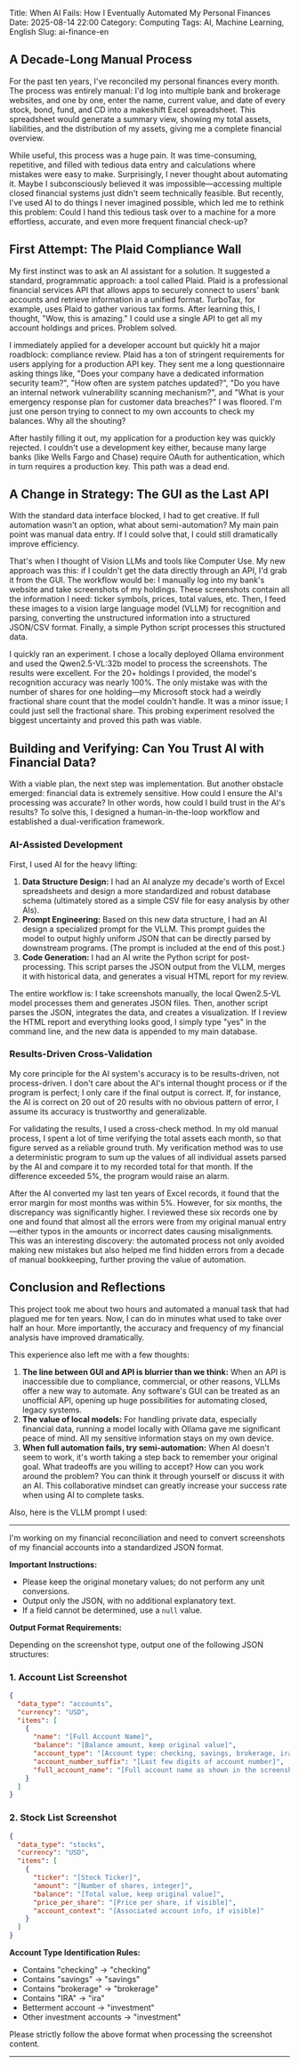 Title: When AI Fails: How I Eventually Automated My Personal Finances
Date: 2025-08-14 22:00
Category: Computing
Tags: AI, Machine Learning, English
Slug: ai-finance-en

## A Decade-Long Manual Process

For the past ten years, I've reconciled my personal finances every month. The process was entirely manual: I'd log into multiple bank and brokerage websites, and one by one, enter the name, current value, and date of every stock, bond, fund, and CD into a makeshift Excel spreadsheet. This spreadsheet would generate a summary view, showing my total assets, liabilities, and the distribution of my assets, giving me a complete financial overview.

While useful, this process was a huge pain. It was time-consuming, repetitive, and filled with tedious data entry and calculations where mistakes were easy to make. Surprisingly, I never thought about automating it. Maybe I subconsciously believed it was impossible—accessing multiple closed financial systems just didn't seem technically feasible. But recently, I've used AI to do things I never imagined possible, which led me to rethink this problem: Could I hand this tedious task over to a machine for a more effortless, accurate, and even more frequent financial check-up?

## First Attempt: The Plaid Compliance Wall

My first instinct was to ask an AI assistant for a solution. It suggested a standard, programmatic approach: a tool called Plaid. Plaid is a professional financial services API that allows apps to securely connect to users' bank accounts and retrieve information in a unified format. TurboTax, for example, uses Plaid to gather various tax forms. After learning this, I thought, "Wow, this is amazing." I could use a single API to get all my account holdings and prices. Problem solved.

I immediately applied for a developer account but quickly hit a major roadblock: compliance review. Plaid has a ton of stringent requirements for users applying for a production API key. They sent me a long questionnaire asking things like, "Does your company have a dedicated information security team?", "How often are system patches updated?", "Do you have an internal network vulnerability scanning mechanism?", and "What is your emergency response plan for customer data breaches?" I was floored. I'm just one person trying to connect to my own accounts to check my balances. Why all the shouting?

After hastily filling it out, my application for a production key was quickly rejected. I couldn't use a development key either, because many large banks (like Wells Fargo and Chase) require OAuth for authentication, which in turn requires a production key. This path was a dead end.

## A Change in Strategy: The GUI as the Last API

With the standard data interface blocked, I had to get creative. If full automation wasn't an option, what about semi-automation? My main pain point was manual data entry. If I could solve that, I could still dramatically improve efficiency.

That's when I thought of Vision LLMs and tools like Computer Use. My new approach was this: if I couldn't get the data directly through an API, I'd grab it from the GUI. The workflow would be: I manually log into my bank's website and take screenshots of my holdings. These screenshots contain all the information I need: ticker symbols, prices, total values, etc. Then, I feed these images to a vision large language model (VLLM) for recognition and parsing, converting the unstructured information into a structured JSON/CSV format. Finally, a simple Python script processes this structured data.

I quickly ran an experiment. I chose a locally deployed Ollama environment and used the Qwen2.5-VL:32b model to process the screenshots. The results were excellent. For the 20+ holdings I provided, the model's recognition accuracy was nearly 100%. The only mistake was with the number of shares for one holding—my Microsoft stock had a weirdly fractional share count that the model couldn't handle. It was a minor issue; I could just sell the fractional share. This probing experiment resolved the biggest uncertainty and proved this path was viable.

## Building and Verifying: Can You Trust AI with Financial Data?

With a viable plan, the next step was implementation. But another obstacle emerged: financial data is extremely sensitive. How could I ensure the AI's processing was accurate? In other words, how could I build trust in the AI's results? To solve this, I designed a human-in-the-loop workflow and established a dual-verification framework.

### AI-Assisted Development

First, I used AI for the heavy lifting:

1.  **Data Structure Design:** I had an AI analyze my decade's worth of Excel spreadsheets and design a more standardized and robust database schema (ultimately stored as a simple CSV file for easy analysis by other AIs).
2.  **Prompt Engineering:** Based on this new data structure, I had an AI design a specialized prompt for the VLLM. This prompt guides the model to output highly uniform JSON that can be directly parsed by downstream programs. (The prompt is included at the end of this post.)
3.  **Code Generation:** I had an AI write the Python script for post-processing. This script parses the JSON output from the VLLM, merges it with historical data, and generates a visual HTML report for my review.

The entire workflow is: I take screenshots manually, the local Qwen2.5-VL model processes them and generates JSON files. Then, another script parses the JSON, integrates the data, and creates a visualization. If I review the HTML report and everything looks good, I simply type "yes" in the command line, and the new data is appended to my main database.

### Results-Driven Cross-Validation

My core principle for the AI system's accuracy is to be results-driven, not process-driven. I don't care about the AI's internal thought process or if the program is perfect; I only care if the final output is correct. If, for instance, the AI is correct on 20 out of 20 results with no obvious pattern of error, I assume its accuracy is trustworthy and generalizable.

For validating the results, I used a cross-check method. In my old manual process, I spent a lot of time verifying the total assets each month, so that figure served as a reliable ground truth. My verification method was to use a deterministic program to sum up the values of all individual assets parsed by the AI and compare it to my recorded total for that month. If the difference exceeded 5%, the program would raise an alarm.

After the AI converted my last ten years of Excel records, it found that the error margin for most months was within 5%. However, for six months, the discrepancy was significantly higher. I reviewed these six records one by one and found that almost all the errors were from my original manual entry—either typos in the amounts or incorrect dates causing misalignments. This was an interesting discovery: the automated process not only avoided making new mistakes but also helped me find hidden errors from a decade of manual bookkeeping, further proving the value of automation.

## Conclusion and Reflections

This project took me about two hours and automated a manual task that had plagued me for ten years. Now, I can do in minutes what used to take over half an hour. More importantly, the accuracy and frequency of my financial analysis have improved dramatically.

This experience also left me with a few thoughts:

1.  **The line between GUI and API is blurrier than we think:** When an API is inaccessible due to compliance, commercial, or other reasons, VLLMs offer a new way to automate. Any software's GUI can be treated as an unofficial API, opening up huge possibilities for automating closed, legacy systems.
2.  **The value of local models:** For handling private data, especially financial data, running a model locally with Ollama gave me significant peace of mind. All my sensitive information stays on my own device.
3.  **When full automation fails, try semi-automation:** When AI doesn't seem to work, it's worth taking a step back to remember your original goal. What tradeoffs are you willing to accept? How can you work around the problem? You can think it through yourself or discuss it with an AI. This collaborative mindset can greatly increase your success rate when using AI to complete tasks.

Also, here is the VLLM prompt I used:

---

I'm working on my financial reconciliation and need to convert screenshots of my financial accounts into a standardized JSON format.

**Important Instructions:**

-   Please keep the original monetary values; do not perform any unit conversions.
-   Output only the JSON, with no additional explanatory text.
-   If a field cannot be determined, use a `null` value.

**Output Format Requirements:**

Depending on the screenshot type, output one of the following JSON structures:

### 1. Account List Screenshot
```json
{
  "data_type": "accounts",
  "currency": "USD",
  "items": [
    {
      "name": "[Full Account Name]",
      "balance": "[Balance amount, keep original value]",
      "account_type": "[Account type: checking, savings, brokerage, ira, investment]",
      "account_number_suffix": "[Last few digits of account number]",
      "full_account_name": "[Full account name as shown in the screenshot]"
    }
  ]
}
```

### 2. Stock List Screenshot
```json
{
  "data_type": "stocks",
  "currency": "USD",
  "items": [
    {
      "ticker": "[Stock Ticker]",
      "amount": "[Number of shares, integer]",
      "balance": "[Total value, keep original value]",
      "price_per_share": "[Price per share, if visible]",
      "account_context": "[Associated account info, if visible]"
    }
  ]
}
```

**Account Type Identification Rules:**

-   Contains "checking" → "checking"
-   Contains "savings" → "savings"
-   Contains "brokerage" → "brokerage"
-   Contains "IRA" → "ira"
-   Betterment account → "investment"
-   Other investment accounts → "investment"

Please strictly follow the above format when processing the screenshot content.

---
